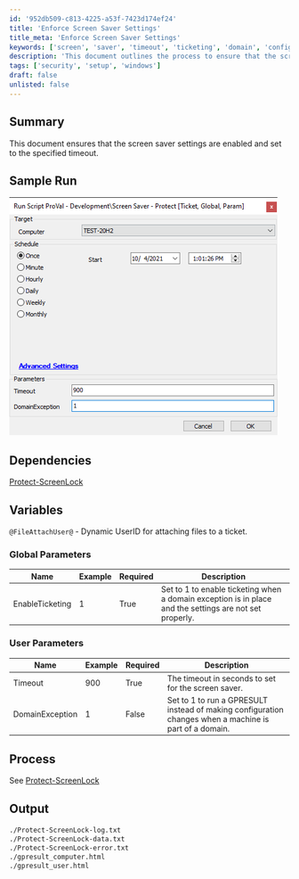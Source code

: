 ```yaml
---
id: '952db509-c813-4225-a53f-7423d174ef24'
title: 'Enforce Screen Saver Settings'
title_meta: 'Enforce Screen Saver Settings'
keywords: ['screen', 'saver', 'timeout', 'ticketing', 'domain', 'configuration']
description: 'This document outlines the process to ensure that the screen saver settings are enabled and configured to a specified timeout. It includes sample runs, dependencies, global and user parameters, and expected output files.'
tags: ['security', 'setup', 'windows']
draft: false
unlisted: false
---
```


## Summary

This document ensures that the screen saver settings are enabled and set to the specified timeout.

## Sample Run

![Sample Run](../../../static/img/EPM---Windows-Configuration---Screen-Saver---Protect/image_1.png)

## Dependencies

[Protect-ScreenLock](<../../powershell/Protect-ScreenLock.md>)

## Variables

`@FileAttachUser@` - Dynamic UserID for attaching files to a ticket.

### Global Parameters

| Name             | Example | Required | Description                                                                                              |
|------------------|---------|----------|----------------------------------------------------------------------------------------------------------|
| EnableTicketing  | 1       | True     | Set to 1 to enable ticketing when a domain exception is in place and the settings are not set properly. |

### User Parameters

| Name             | Example | Required | Description                                                                                              |
|------------------|---------|----------|----------------------------------------------------------------------------------------------------------|
| Timeout          | 900     | True     | The timeout in seconds to set for the screen saver.                                                     |
| DomainException   | 1       | False    | Set to 1 to run a GPRESULT instead of making configuration changes when a machine is part of a domain. |

## Process

See [Protect-ScreenLock](<../../powershell/Protect-ScreenLock.md>)

## Output

```
./Protect-ScreenLock-log.txt
./Protect-ScreenLock-data.txt
./Protect-ScreenLock-error.txt
./gpresult_computer.html
./gpresult_user.html
```

